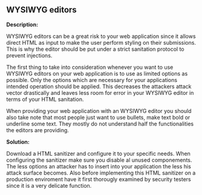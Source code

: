 
WYSIWYG editors
-------

**Description:**

WYSIWYG editors can be a great risk to your web application since it allows direct
HTML as input to make the user perform styling on their submissions. This is why the
editor should be put under a strict sanitation protocol to prevent injections. 

The first thing to take into consideration whenever you want to use WYSIWYG editors on 
your web application is to use as limited options as possible. Only the options which
are necessary for your applications intended operation should be applied. This decreases
the attackers attack vector drastically and leaves less room for error in your WYSIWYG
editor in terms of your HTML sanitation. 

When providing your web application with an WYSIWYG editor you should also take note that
most people just want to use bullets, make text bold or underline some text. They mostly
do not understand half the functionalities the editors are providing.

**Solution:**

Download a HTML sanitizer and configure it to your specific needs. When configuring the sanitizer make sure
you disable al unused componements. The less options an attacker has to insert into your application the less
his attack surface becomes. Also before implementing this HTML sanitizer on a production enviroment have
it first thorougly examined by security testers since it is a very delicate function. 







